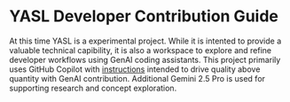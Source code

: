 # YASL Developer Contribution Guide

At this time YASL is a experimental project.
While it is intented to provide a valuable technical capibility, it is also a workspace to explore and refine developer workflows using GenAI coding assistants.
This project primarily uses GitHub Copilot with [instructions](./.github/copilot-instructions.md) intended to drive quality above quantity with GenAI contribution.
Additional Gemini 2.5 Pro is used for supporting research and concept exploration.

